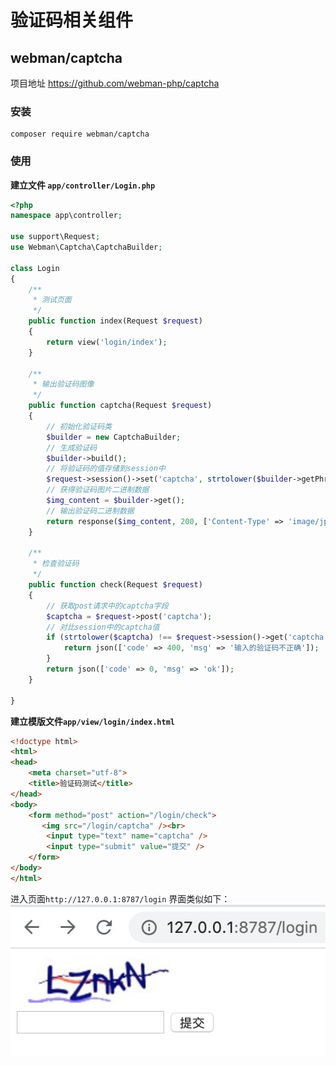 # 验证码相关组件


## webman/captcha
项目地址 https://github.com/webman-php/captcha

### 安装
```
composer require webman/captcha
```

### 使用

**建立文件 `app/controller/Login.php`**

```php
<?php
namespace app\controller;

use support\Request;
use Webman\Captcha\CaptchaBuilder;

class Login
{
    /**
     * 测试页面
     */
    public function index(Request $request)
    {
        return view('login/index');
    }
    
    /**
     * 输出验证码图像
     */
    public function captcha(Request $request)
    {
        // 初始化验证码类
        $builder = new CaptchaBuilder;
        // 生成验证码
        $builder->build();
        // 将验证码的值存储到session中
        $request->session()->set('captcha', strtolower($builder->getPhrase()));
        // 获得验证码图片二进制数据
        $img_content = $builder->get();
        // 输出验证码二进制数据
        return response($img_content, 200, ['Content-Type' => 'image/jpeg']);
    }

    /**
     * 检查验证码
     */
    public function check(Request $request)
    {
        // 获取post请求中的captcha字段
        $captcha = $request->post('captcha');
        // 对比session中的captcha值
        if (strtolower($captcha) !== $request->session()->get('captcha')) {
            return json(['code' => 400, 'msg' => '输入的验证码不正确']);
        }
        return json(['code' => 0, 'msg' => 'ok']);
    }

}
```

**建立模版文件`app/view/login/index.html`**

```html
<!doctype html>
<html>
<head>
    <meta charset="utf-8">
    <title>验证码测试</title>  
</head>
<body>
    <form method="post" action="/login/check">
       <img src="/login/captcha" /><br>
        <input type="text" name="captcha" />
        <input type="submit" value="提交" />
    </form>
</body>
</html>
```

进入页面`http://127.0.0.1:8787/login` 界面类似如下：
  ![](img/captcha.png)